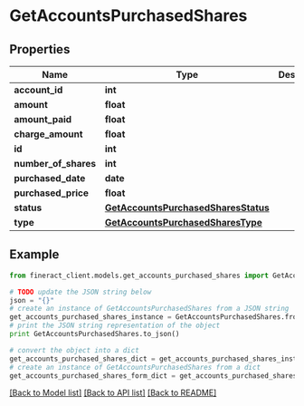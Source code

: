 # GetAccountsPurchasedShares


## Properties

Name | Type | Description | Notes
------------ | ------------- | ------------- | -------------
**account_id** | **int** |  | [optional] 
**amount** | **float** |  | [optional] 
**amount_paid** | **float** |  | [optional] 
**charge_amount** | **float** |  | [optional] 
**id** | **int** |  | [optional] 
**number_of_shares** | **int** |  | [optional] 
**purchased_date** | **date** |  | [optional] 
**purchased_price** | **float** |  | [optional] 
**status** | [**GetAccountsPurchasedSharesStatus**](GetAccountsPurchasedSharesStatus.md) |  | [optional] 
**type** | [**GetAccountsPurchasedSharesType**](GetAccountsPurchasedSharesType.md) |  | [optional] 

## Example

```python
from fineract_client.models.get_accounts_purchased_shares import GetAccountsPurchasedShares

# TODO update the JSON string below
json = "{}"
# create an instance of GetAccountsPurchasedShares from a JSON string
get_accounts_purchased_shares_instance = GetAccountsPurchasedShares.from_json(json)
# print the JSON string representation of the object
print GetAccountsPurchasedShares.to_json()

# convert the object into a dict
get_accounts_purchased_shares_dict = get_accounts_purchased_shares_instance.to_dict()
# create an instance of GetAccountsPurchasedShares from a dict
get_accounts_purchased_shares_form_dict = get_accounts_purchased_shares.from_dict(get_accounts_purchased_shares_dict)
```
[[Back to Model list]](../README.md#documentation-for-models) [[Back to API list]](../README.md#documentation-for-api-endpoints) [[Back to README]](../README.md)


